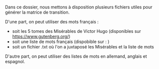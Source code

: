 Dans ce dossier, nous mettons à disposition plusieurs fichiers utiles pour générer la matrice de transition.

D'une part, on peut utiliser des mots français :
- soit les 5 tomes des Misérables de Victor Hugo (disponibles sur https://www.gutenberg.org/)
- soit une liste de mots français (dispobible sur : )
- soit un fichier .txt où l'on a juxtaposé les Misérables et la liste de mots

D'autre part, on peut utiliser des listes de mots en allemand, anglais et espagnol. 
